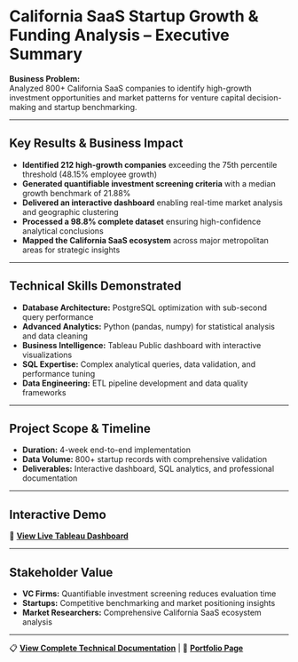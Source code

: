 # California SaaS Startup Growth & Funding Analysis – Executive Summary

**Business Problem:**  
Analyzed 800+ California SaaS companies to identify high-growth investment opportunities and market patterns for venture capital decision-making and startup benchmarking.

---

## Key Results & Business Impact

- **Identified 212 high-growth companies** exceeding the 75th percentile threshold (48.15% employee growth)
- **Generated quantifiable investment screening criteria** with a median growth benchmark of 21.88%
- **Delivered an interactive dashboard** enabling real-time market analysis and geographic clustering
- **Processed a 98.8% complete dataset** ensuring high-confidence analytical conclusions
- **Mapped the California SaaS ecosystem** across major metropolitan areas for strategic insights

---

## Technical Skills Demonstrated

- **Database Architecture:** PostgreSQL optimization with sub-second query performance
- **Advanced Analytics:** Python (pandas, numpy) for statistical analysis and data cleaning
- **Business Intelligence:** Tableau Public dashboard with interactive visualizations
- **SQL Expertise:** Complex analytical queries, data validation, and performance tuning
- **Data Engineering:** ETL pipeline development and data quality frameworks

---

## Project Scope & Timeline

- **Duration:** 4-week end-to-end implementation
- **Data Volume:** 800+ startup records with comprehensive validation
- **Deliverables:** Interactive dashboard, SQL analytics, and professional documentation

---

## Interactive Demo

🔗 **[View Live Tableau Dashboard](https://public.tableau.com/app/profile/farooq.syed6811/viz/CaliforniaSaaSStartupGrowthFundingAnalysis_17511350716100/CaliforniaSaaSStartupGrowthFundingAnalysis)**

---

## Stakeholder Value

- **VC Firms:** Quantifiable investment screening reduces evaluation time
- **Startups:** Competitive benchmarking and market positioning insights  
- **Market Researchers:** Comprehensive California SaaS ecosystem analysis

---

📋 **[View Complete Technical Documentation](technical-documentation.md)** | 💼 **[Portfolio Page](https://www.notion.so/California-SaaS-Startup-Growth-Funding-Analysis-220cff0b4864800a8fd6fa3315c357ab)**
